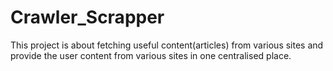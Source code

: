 # Crawler_Scrapper
This project is about fetching useful content(articles) from various sites and provide the user content from various sites in one centralised place.
